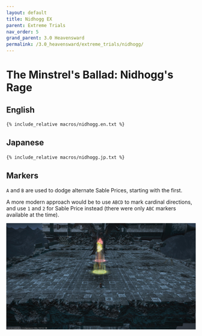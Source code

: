 ```yaml
---
layout: default
title: Nidhogg EX
parent: Extreme Trials
nav_order: 5
grand_parent: 3.0 Heavensward
permalink: /3.0_heavensward/extreme_trials/nidhogg/
---
```


# The Minstrel's Ballad: Nidhogg's Rage

## English
```
{% include_relative macros/nidhogg.en.txt %}
```

## Japanese
```
{% include_relative macros/nidhogg.jp.txt %}
```

## Markers

`A` and `B` are used to dodge alternate Sable Prices, starting with the first.

A more modern approach would be to use `ABCD` to mark cardinal directions, and use `1` and `2` for Sable Price instead (there were only `ABC` markers available at the time).

![](images/markers.jpg)

<script data-goatcounter="https://tuufless.goatcounter.com/count"
        async src="//gc.zgo.at/count.js"></script>
